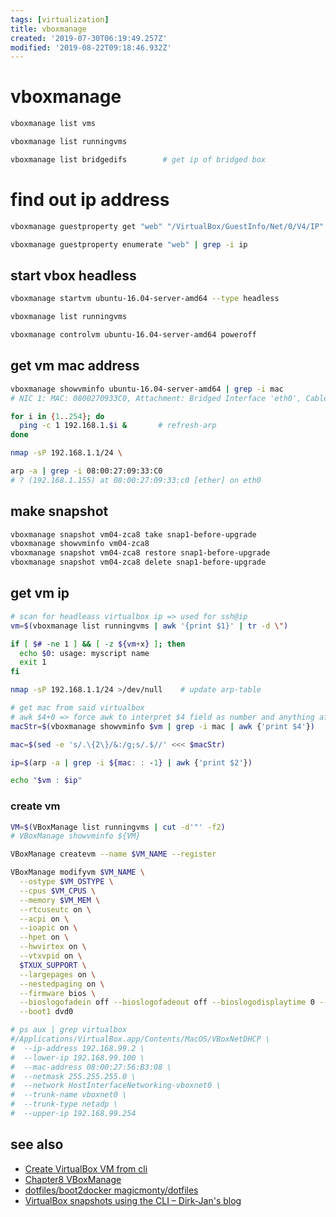 ```yaml
---
tags: [virtualization]
title: vboxmanage
created: '2019-07-30T06:19:49.257Z'
modified: '2019-08-22T09:18:46.932Z'
---
```


# vboxmanage

```sh
vboxmanage list vms

vboxmanage list runningvms

vboxmanage list bridgedifs        # get ip of bridged box
```

# find out ip address
```sh
vboxmanage guestproperty get "web" "/VirtualBox/GuestInfo/Net/0/V4/IP"    # returns the first IP of NIC likely to be NAT 10.0.*.*

vboxmanage guestproperty enumerate "web" | grep -i ip                     # return full list of all available IPs
```

## start vbox headless
```sh
vboxmanage startvm ubuntu-16.04-server-amd64 --type headless

vboxmanage list runningvms

vboxmanage controlvm ubuntu-16.04-server-amd64 poweroff
```

## get vm mac address
```sh
vboxmanage showvminfo ubuntu-16.04-server-amd64 | grep -i mac
# NIC 1: MAC: 0800270933C0, Attachment: Bridged Interface 'eth0', Cable connected: ..

for i in {1..254}; do 
  ping -c 1 192.168.1.$i &       # refresh-arp
done    

nmap -sP 192.168.1.1/24 \

arp -a | grep -i 08:00:27:09:33:C0
# ? (192.168.1.155) at 08:00:27:09:33:c0 [ether] on eth0
```

## make snapshot
```sh
vboxmanage snapshot vm04-zca8 take snap1-before-upgrade
vboxmanage showvminfo vm04-zca8
vboxmanage snapshot vm04-zca8 restore snap1-before-upgrade
vboxmanage snapshot vm04-zca8 delete snap1-before-upgrade
```

## get vm ip
```sh
# scan for headleass virtualbox ip => used for ssh@ip
vm=$(vboxmanage list runningvms | awk '{print $1}' | tr -d \")

if [ $# -ne 1 ] && [ -z ${vm+x} ]; then
  echo $0: usage: myscript name
  exit 1
fi

nmap -sP 192.168.1.1/24 >/dev/null    # update arp-table

# get mac from said virtualbox
# awk $4+0 => force awk to interpret $4 field as number and anything after will be ignored
macStr=$(vboxmanage showvminfo $vm | grep -i mac | awk {'print $4'})

mac=$(sed -e 's/.\{2\}/&:/g;s/.$//' <<< $macStr)

ip=$(arp -a | grep -i ${mac: : -1} | awk {'print $2'})

echo "$vm : $ip"
```

### create vm
```sh
VM=$(VBoxManage list runningvms | cut -d'"' -f2)
# VBoxManage showvminfo ${VM}

VBoxManage createvm --name $VM_NAME --register

VBoxManage modifyvm $VM_NAME \
  --ostype $VM_OSTYPE \
  --cpus $VM_CPUS \
  --memory $VM_MEM \
  --rtcuseutc on \
  --acpi on \
  --ioapic on \
  --hpet on \
  --hwvirtex on \
  --vtxvpid on \
  $TXUX_SUPPORT \
  --largepages on \
  --nestedpaging on \
  --firmware bios \
  --bioslogofadein off --bioslogofadeout off --bioslogodisplaytime 0 --biosbootmenu disabled \
  --boot1 dvd0

# ps aux | grep virtualbox
#/Applications/VirtualBox.app/Contents/MacOS/VBoxNetDHCP \
#  --ip-address 192.168.99.2 \
#  --lower-ip 192.168.99.100 \
#  --mac-address 08:00:27:56:B3:08 \
#  --netmask 255.255.255.0 \
#  --network HostInterfaceNetworking-vboxnet0 \
#  --trunk-name vboxnet0 \
#  --trunk-type netadp \
#  --upper-ip 192.168.99.254
```

## see also
- [Create VirtualBox VM from cli](https://www.perkin.org.uk/posts/create-virtualbox-vm-from-the-command-line.html)
- [Chapter8 VBoxManage](https://www.virtualbox.org/manual/ch08.html)
- [dotfiles/boot2docker magicmonty/dotfiles](https://github.com/magicmonty/dotfiles/blob/master/bin/boot2docker)
- [VirtualBox snapshots using the CLI – Dirk-Jan's blog](http://www.vleeuwen.net/2012/12/virtualbox-snapshots-using-the-cli)
